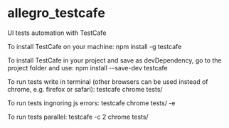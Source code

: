 # allegro_testcafe
UI tests automation with TestCafe

To install TestCafe on your machine:
npm install -g testcafe

To install TestCafe in your project and save as devDependency, go to the project folder and use:
npm install --save-dev testcafe

To run tests write in terminal (other browsers can be used instead of chrome, e.g. firefox or safari):
testcafe chrome tests/

To run tests ingnoring js errors:
testcafe chrome tests/ -e

To run tests parallel:
testcafe -c 2 chrome tests/
